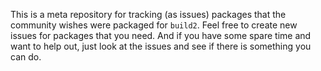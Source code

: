 
This is a meta repository for tracking (as issues) packages that the community wishes were packaged for `build2`. Feel free to create new issues for packages that you need. And if you have some spare time and want to help out, just look at the issues and see if there is something you can do.

